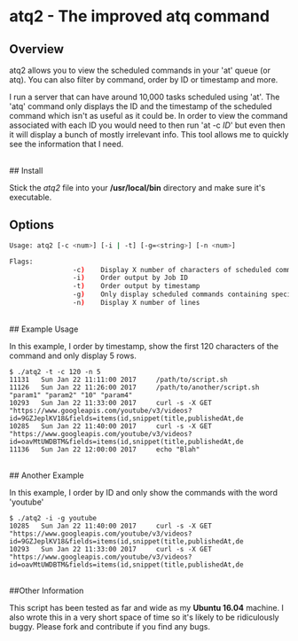 # atq2 - The improved atq command

## Overview

atq2 allows you to view the scheduled commands in your 'at' queue (or atq). You can also filter by command, order by ID or timestamp and more.

I run a server that can have around 10,000 tasks scheduled using 'at'. The 'atq' command only displays the ID and the timestamp of the scheduled command which isn't as useful as it could be. In order to view the command associated with each ID you would need to then run 'at -c *ID*' but even then it will display a bunch of mostly irrelevant info. This tool allows me to quickly see the information that I need.

<br>
## Install

Stick the *atq2* file into your **/usr/local/bin** directory and make sure it's executable.
<br>
## Options

```bash
Usage: atq2 [-c <num>] [-i | -t] [-g=<string>] [-n <num>]

Flags:
                -c)    Display X number of characters of scheduled command
                -i)    Order output by Job ID
                -t)    Order output by timestamp
                -g)    Only display scheduled commands containing specified string
                -n)    Display X number of lines
```
<br>
## Example Usage

In this example, I order by timestamp, show the first 120 characters of the command and only display 5 rows.
```
$ ./atq2 -t -c 120 -n 5
11131	Sun Jan 22 11:11:00 2017	 /path/to/script.sh
11126	Sun Jan 22 11:26:00 2017	 /path/to/another/script.sh "param1" "param2" "10" "param4"
10293	Sun Jan 22 11:33:00 2017	 curl -s -X GET "https://www.googleapis.com/youtube/v3/videos?id=9GZJeplKV18&fields=items(id,snippet(title,publishedAt,de
10285	Sun Jan 22 11:40:00 2017	 curl -s -X GET "https://www.googleapis.com/youtube/v3/videos?id=oavMtUWDBTM&fields=items(id,snippet(title,publishedAt,de
11136	Sun Jan 22 12:00:00 2017	 echo "Blah"

```
<br>
## Another Example

In this example, I order by ID and only show the commands with the word 'youtube'
```
$ ./atq2 -i -g youtube
10285	Sun Jan 22 11:40:00 2017	 curl -s -X GET "https://www.googleapis.com/youtube/v3/videos?id=9GZJeplKV18&fields=items(id,snippet(title,publishedAt,de
10293	Sun Jan 22 11:33:00 2017	 curl -s -X GET "https://www.googleapis.com/youtube/v3/videos?id=oavMtUWDBTM&fields=items(id,snippet(title,publishedAt,de

```
<br>
##Other Information

This script has been tested as far and wide as my **Ubuntu 16.04** machine.
I also wrote this in a very short space of time so it's likely to be ridiculously buggy.
Please fork and contribute if you find any bugs.
